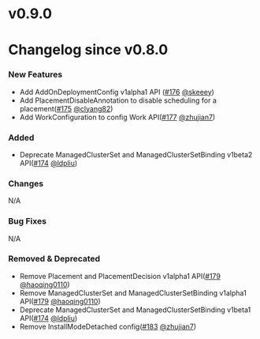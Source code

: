 # v0.9.0

# Changelog since v0.8.0

### New Features 
* Add AddOnDeploymentConfig v1alpha1 API ([#176](https://github.com/open-cluster-management-io/api/pull/176) [@skeeey](https://github.com/skeeey))
* Add PlacementDisableAnnotation to disable scheduling for a placement([#175](https://github.com/open-cluster-management-io/api/pull/175) [@clyang82](https://github.com/clyang82))
* Add WorkConfiguration to config Work API([#177](https://github.com/open-cluster-management-io/api/pull/177) [@zhujian7](https://github.com/zhujian7))

### Added
* Deprecate ManagedClusterSet and ManagedClusterSetBinding v1beta2 API([#174](https://github.com/open-cluster-management-io/api/pull/174) [@ldpliu](https://github.com/ldpliu))

### Changes
N/A

### Bug Fixes
N/A

### Removed & Deprecated
* Remove Placement and PlacementDecision v1alpha1 API([#179](https://github.com/open-cluster-management-io/api/pull/179) 
[@haoqing0110](https://github.com/haoqing0110))
* Remove ManagedClusterSet and ManagedClusterSetBinding v1alpha1 API([#179](https://github.com/open-cluster-management-io/api/pull/179) [@haoqing0110](https://github.com/haoqing0110))
* Deprecate ManagedClusterSet and ManagedClusterSetBinding v1beta1 API([#174](https://github.com/open-cluster-management-io/api/pull/174) [@ldpliu](https://github.com/ldpliu))
* Remove InstallModeDetached config([#183](https://github.com/open-cluster-management-io/api/pull/183) [@zhujian7](https://github.com/zhujian7))
